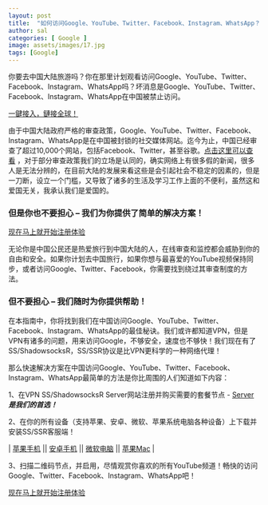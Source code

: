```yaml
---
layout: post
title:  "如何访问Google、YouTube、Twitter、Facebook、Instagram、WhatsApp？"
author: sal
categories: [ Google ]
image: assets/images/17.jpg
tags: [Google]
---
```

你要去中国大陆旅游吗？你在那里计划观看访问Google、YouTube、Twitter、Facebook、Instagram、WhatsApp吗？坏消息是Google、YouTube、Twitter、Facebook、Instagram、WhatsApp在中国被禁止访问。

<a class="btn btn-danger" href="https://s-s-r.github.io">一鍵接入，鏈接全球！</a>

由于中国大陆政府严格的审查政策，Google、YouTube、Twitter、Facebook、Instagram、WhatsApp是在中国被封锁的社交媒体网站。迄今为止，中国已经审查了超过10,000个网站，包括Facebook、Twitter，甚至谷歌。[点击这里可以查看](https://zh.wikipedia.org/wiki/%E4%B8%AD%E5%8D%8E%E4%BA%BA%E6%B0%91%E5%85%B1%E5%92%8C%E5%9B%BD%E8%A2%AB%E5%B0%81%E9%94%81%E7%BD%91%E7%AB%99%E5%88%97%E8%A1%A8)  ，对于部分审查政策我们的立场是认同的，确实网络上有很多假的新闻，很多人是无法分辨的，在目前大陆的发展来看这些是会引起社会不稳定的因素的，但是一刀断，设立一个门槛，又导致了诸多的生活及学习工作上面的不便利，虽然这和爱国无关，我承认我们是爱国的。

### 但是你也不要担心 – 我们为你提供了简单的解决方案！

<a class="btn btn-danger" href="https://s-s-r.github.io">现在马上就开始注册体验</a>

无论你是中国公民还是热爱旅行到中国大陆的人，在线审查和监控都会威胁到你的自由和安全。如果你计划去中国旅行，如果你想与最喜爱的YouTube视频保持同步，或者访问Google、Twitter、Facebook，你需要找到绕过其审查制度的方法。

### 但不要担心 – 我们随时为你提供帮助！

在本指南中，你将找到我们在中国访问Google、YouTube、Twitter、Facebook、Instagram、WhatsApp的最佳秘诀。我们或许都知道VPN，但是VPN有诸多的问题，用来访问Google，不够安全，速度也不够快！我们现在有了SS/ShadowsocksR，SS/SSR协议是比VPN更科学的一种网络代理！

那么快速解决方案在中国访问Google、YouTube、Twitter、Facebook、Instagram、WhatsApp最简单的方法是你比周围的人们知道如下内容：

1、在VPN SS/ShadowsocksR Server网站注册并购买需要的套餐节点 - [Server](https://s-s-r.github.io) ***是我们的首选！***

2、在你的所有设备（支持苹果、安卓、微软、苹果系统电脑各种设备）上下载并安装SS/SSR客服端！

| [苹果手机](https://i.shadowrocket.org/) || [安卓手机](https://raw.githubusercontent.com/ss-ssr/download/master/shadowsocks-android.apk) || [微软电脑](https://raw.githubusercontent.com/ss-ssr/download/master/shadowsocks-windows.zip) || [苹果Mac](https://raw.githubusercontent.com/ss-ssr/download/master/shadowsocks-mac.zip) |

3、扫描二维码节点，并启用，尽情观赏你喜欢的所有YouTube频道！畅快的访问Google、Twitter、Facebook、Instagram、WhatsApp吧！

<a class="btn btn-danger" href="https://s-s-r.github.io">现在马上就开始注册体验</a>
